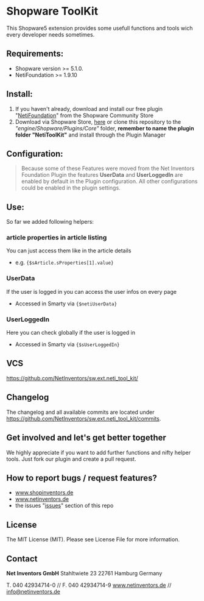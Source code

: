 # Shopware ToolKit
This Shopware5 extension provides some usefull functions and tools wich every developer needs sometimes.

## Requirements:
* Shopware version >= 5.1.0.
* NetiFoundation >= 1.9.10

## Install:
1. If you haven't already, download and install our free plugin "[NetiFoundation](http://store.shopware.com/detail/index/sArticle/162025)" from the Shopware Community Store
2. Download via Shopware Store, [here](https://github.com/NetInventors/sw.ext.neti_tool_kit/releases/latest) or clone this repository to the
*"engine/Shopware/Plugins/Core"* folder, **remember to name the plugin folder "NetiToolKit"** and install through the Plugin Manager

## Configuration:
> Because some of these Features were moved from the Net Inventors Foundation Plugin the features **UserData**
and **UserLoggedIn** are enabled by default in the Plugin configuration. All other configurations could be enabled in the plugin settings.

## Use:
So far we added following helpers:

### article properties in article listing
You can just access them like in the article details
* e.g. `{$sArticle.sProperties[1].value}`

### UserData
If the user is logged in you can access the user infos on every page
* Accessed in Smarty via `{$netiUserData}`

### UserLoggedIn
Here you can check globally if the user is logged in
* Accessed in Smarty via `{$sUserLoggedIn}`

## VCS
https://github.com/NetInventors/sw.ext.neti_tool_kit/

## Changelog
The changelog and all available commits are located under <https://github.com/NetInventors/sw.ext.neti_tool_kit/commits>.

## Get involved and let's get better together
We highly appreciate if you want to add further functions and nifty helper tools. Just fork our plugin and create a pull request.

## How to report bugs / request features?

 - www.shopinventors.de
 - www.netinventors.de
 - the issues "[issues](https://github.com/NetInventors/sw.ext.neti_tool_kit/issues)" section of this repo

## License

The MIT License (MIT). Please see License File for more information.

## Contact
**Net Inventors GmbH**
Stahltwiete 23
22761 Hamburg
Germany

T. 040 42934714-0  // F. 040 42934714-9
www.netinventors.de // info@netinventors.de

